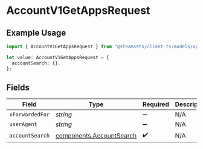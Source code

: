 # AccountV1GetAppsRequest

## Example Usage

```typescript
import { AccountV1GetAppsRequest } from "@steamsets/client-ts/models/operations";

let value: AccountV1GetAppsRequest = {
  accountSearch: {},
};
```

## Fields

| Field                                                                | Type                                                                 | Required                                                             | Description                                                          |
| -------------------------------------------------------------------- | -------------------------------------------------------------------- | -------------------------------------------------------------------- | -------------------------------------------------------------------- |
| `xForwardedFor`                                                      | *string*                                                             | :heavy_minus_sign:                                                   | N/A                                                                  |
| `userAgent`                                                          | *string*                                                             | :heavy_minus_sign:                                                   | N/A                                                                  |
| `accountSearch`                                                      | [components.AccountSearch](../../models/components/accountsearch.md) | :heavy_check_mark:                                                   | N/A                                                                  |